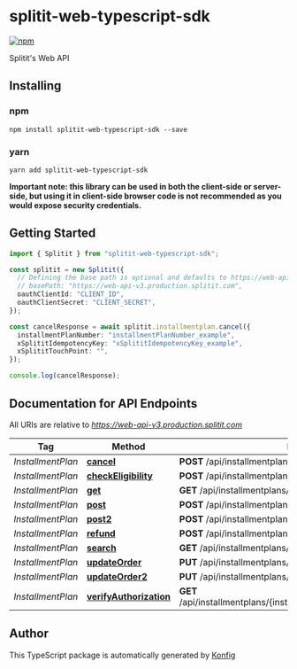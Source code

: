 # splitit-web-typescript-sdk

[![npm](https://img.shields.io/badge/npm-v2.1.0-blue)](https://www.npmjs.com/package/splitit-web-typescript-sdk/v/2.1.0)

Splitit\'s Web API
## Installing

### npm
```
npm install splitit-web-typescript-sdk --save
```

### yarn
```
yarn add splitit-web-typescript-sdk
```

**Important note: this library can be used in both the client-side or server-side, but using it
in client-side browser code is not recommended as you would expose security credentials.**



## Getting Started

```typescript
import { Splitit } from "splitit-web-typescript-sdk";

const splitit = new Splitit({
  // Defining the base path is optional and defaults to https://web-api-v3.production.splitit.com
  // basePath: "https://web-api-v3.production.splitit.com",
  oauthClientId: "CLIENT_ID",
  oauthClientSecret: "CLIENT_SECRET",
});

const cancelResponse = await splitit.installmentplan.cancel({
  installmentPlanNumber: "installmentPlanNumber_example",
  xSplititIdempotencyKey: "xSplititIdempotencyKey_example",
  xSplititTouchPoint: "",
});

console.log(cancelResponse);
```

## Documentation for API Endpoints

All URIs are relative to *https://web-api-v3.production.splitit.com*

Tag | Method | HTTP request | Description
------------ | ------------- | ------------- | -------------
*InstallmentPlan* | [**cancel**](docs/InstallmentplanApi.md#cancel) | **POST** /api/installmentplans/{installmentPlanNumber}/cancel | 
*InstallmentPlan* | [**checkEligibility**](docs/InstallmentplanApi.md#checkEligibility) | **POST** /api/installmentplans/check-eligibility | 
*InstallmentPlan* | [**get**](docs/InstallmentplanApi.md#get) | **GET** /api/installmentplans/{installmentPlanNumber} | 
*InstallmentPlan* | [**post**](docs/InstallmentplanApi.md#post) | **POST** /api/installmentplans/initiate | 
*InstallmentPlan* | [**post2**](docs/InstallmentplanApi.md#post2) | **POST** /api/installmentplans | 
*InstallmentPlan* | [**refund**](docs/InstallmentplanApi.md#refund) | **POST** /api/installmentplans/{installmentPlanNumber}/refund | 
*InstallmentPlan* | [**search**](docs/InstallmentplanApi.md#search) | **GET** /api/installmentplans/search | 
*InstallmentPlan* | [**updateOrder**](docs/InstallmentplanApi.md#updateOrder) | **PUT** /api/installmentplans/{installmentPlanNumber}/updateorder | 
*InstallmentPlan* | [**updateOrder2**](docs/InstallmentplanApi.md#updateOrder2) | **PUT** /api/installmentplans/updateorder | 
*InstallmentPlan* | [**verifyAuthorization**](docs/InstallmentplanApi.md#verifyAuthorization) | **GET** /api/installmentplans/{installmentPlanNumber}/verifyauthorization | 

## Author
This TypeScript package is automatically generated by [Konfig](https://konfigthis.com)
